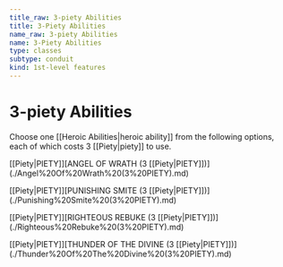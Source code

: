 ```yaml
---
title_raw: 3-piety Abilities
title: 3-Piety Abilities
name_raw: 3-piety Abilities
name: 3-Piety Abilities
type: classes
subtype: conduit
kind: 1st-level features
---
```


# 3-piety Abilities

Choose one [[Heroic Abilities|heroic ability]] from the following options, each of which costs 3 [[Piety|piety]] to use.

[[Piety|PIETY]]\[ANGEL OF WRATH (3 [[Piety|PIETY]])\](./Angel%20Of%20Wrath%20(3%20PIETY).md)

[[Piety|PIETY]]\[PUNISHING SMITE (3 [[Piety|PIETY]])\](./Punishing%20Smite%20(3%20PIETY).md)

[[Piety|PIETY]]\[RIGHTEOUS REBUKE (3 [[Piety|PIETY]])\](./Righteous%20Rebuke%20(3%20PIETY).md)

[[Piety|PIETY]]\[THUNDER OF THE DIVINE (3 [[Piety|PIETY]])\](./Thunder%20Of%20The%20Divine%20(3%20PIETY).md)
